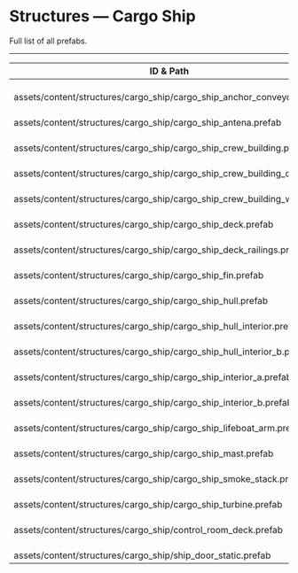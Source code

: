 # Structures — Cargo Ship
Full list of all <Badge type="warning" text="19"/> prefabs.

---
| ID & Path |
| --- |
| <Badge type="tip" text="2831784431"/> <br> assets/content/structures/cargo_ship/cargo_ship_anchor_conveyor.prefab |
| <Badge type="tip" text="2363042779"/> <br> assets/content/structures/cargo_ship/cargo_ship_antena.prefab |
| <Badge type="tip" text="1545975068"/> <br> assets/content/structures/cargo_ship/cargo_ship_crew_building.prefab |
| <Badge type="tip" text="653951005"/> <br> assets/content/structures/cargo_ship/cargo_ship_crew_building_d.prefab |
| <Badge type="tip" text="1316728600"/> <br> assets/content/structures/cargo_ship/cargo_ship_crew_building_w.prefab |
| <Badge type="tip" text="2962527842"/> <br> assets/content/structures/cargo_ship/cargo_ship_deck.prefab |
| <Badge type="tip" text="1027773650"/> <br> assets/content/structures/cargo_ship/cargo_ship_deck_railings.prefab |
| <Badge type="tip" text="3961167337"/> <br> assets/content/structures/cargo_ship/cargo_ship_fin.prefab |
| <Badge type="tip" text="4061825640"/> <br> assets/content/structures/cargo_ship/cargo_ship_hull.prefab |
| <Badge type="tip" text="1322112453"/> <br> assets/content/structures/cargo_ship/cargo_ship_hull_interior.prefab |
| <Badge type="tip" text="2355364942"/> <br> assets/content/structures/cargo_ship/cargo_ship_hull_interior_b.prefab |
| <Badge type="tip" text="424555101"/> <br> assets/content/structures/cargo_ship/cargo_ship_interior_a.prefab |
| <Badge type="tip" text="396209362"/> <br> assets/content/structures/cargo_ship/cargo_ship_interior_b.prefab |
| <Badge type="tip" text="3734414107"/> <br> assets/content/structures/cargo_ship/cargo_ship_lifeboat_arm.prefab |
| <Badge type="tip" text="1097280168"/> <br> assets/content/structures/cargo_ship/cargo_ship_mast.prefab |
| <Badge type="tip" text="3674173280"/> <br> assets/content/structures/cargo_ship/cargo_ship_smoke_stack.prefab |
| <Badge type="tip" text="2202747339"/> <br> assets/content/structures/cargo_ship/cargo_ship_turbine.prefab |
| <Badge type="tip" text="2269996826"/> <br> assets/content/structures/cargo_ship/control_room_deck.prefab |
| <Badge type="tip" text="3920662857"/> <br> assets/content/structures/cargo_ship/ship_door_static.prefab |
